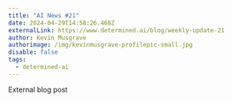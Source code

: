 ```yaml
---
title: "AI News #21"
date: 2024-04-29T14:58:26.468Z
externalLink: https://www.determined.ai/blog/weekly-update-21
author: Kevin Musgrave
authorimage: /img/kevinmusgrave-profilepic-small.jpg
disable: false
tags:
  - determined-ai
---
```

E﻿xternal blog post